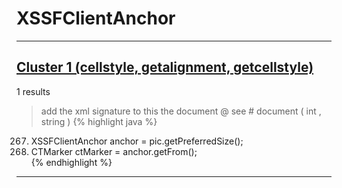 # XSSFClientAnchor

***

## [Cluster 1 (cellstyle, getalignment, getcellstyle)](./1)
1 results
> add the xml signature to this the document @ see # document ( int , string ) 
{% highlight java %}
267. XSSFClientAnchor anchor = pic.getPreferredSize();  
268. CTMarker ctMarker = anchor.getFrom();  
{% endhighlight %}

***

